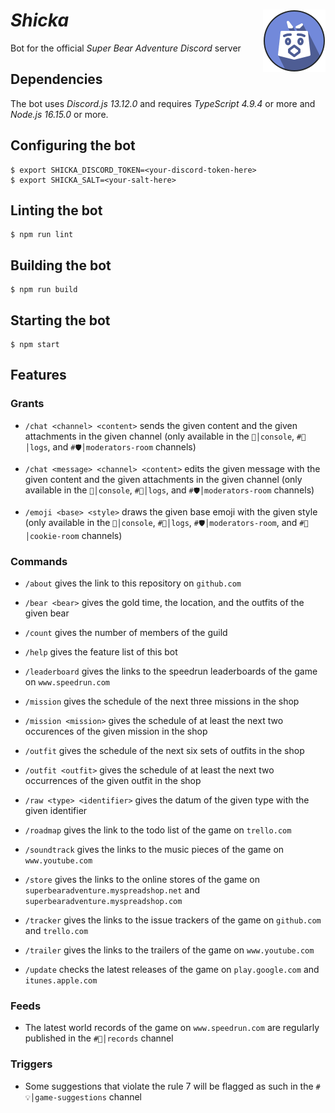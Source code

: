 # *Shicka* <img width="100" height="100" alt="" src="doc/logotypes/shicka-200x200.png" align="right"/>

Bot for the official *Super Bear Adventure* *Discord* server

## Dependencies

The bot uses *Discord.js 13.12.0* and requires *TypeScript 4.9.4* or more and *Node.js 16.15.0* or more.

## Configuring the bot

```shell
$ export SHICKA_DISCORD_TOKEN=<your-discord-token-here>
$ export SHICKA_SALT=<your-salt-here>
```

## Linting the bot

```shell
$ npm run lint
```

## Building the bot

```shell
$ npm run build
```

## Starting the bot

```shell
$ npm start
```

## Features

### Grants

- `/chat <channel> <content>` sends the given content and the given attachments in the given channel (only available in the `🔧│console`, `#🔎│logs`, and `#🛡│moderators-room` channels)

- `/chat <message> <channel> <content>` edits the given message with the given content and the given attachments in the given channel (only available in the `🔧│console`, `#🔎│logs`, and `#🛡│moderators-room` channels)

- `/emoji <base> <style>` draws the given base emoji with the given style (only available in the `🔧│console`, `#🔎│logs`, `#🛡│moderators-room`, and `#🍪│cookie-room` channels)

### Commands

- `/about` gives the link to this repository on `github.com`

- `/bear <bear>` gives the gold time, the location, and the outfits of the given bear

- `/count` gives the number of members of the guild

- `/help` gives the feature list of this bot

- `/leaderboard` gives the links to the speedrun leaderboards of the game on `www.speedrun.com`

- `/mission` gives the schedule of the next three missions in the shop

- `/mission <mission>` gives the schedule of at least the next two occurences of the given mission in the shop

- `/outfit` gives the schedule of the next six sets of outfits in the shop

- `/outfit <outfit>` gives the schedule of at least the next two occurrences of the given outfit in the shop

- `/raw <type> <identifier>` gives the datum of the given type with the given identifier

- `/roadmap` gives the link to the todo list of the game on `trello.com`

- `/soundtrack` gives the links to the music pieces of the game on `www.youtube.com`

- `/store` gives the links to the online stores of the game on `superbearadventure.myspreadshop.net` and `superbearadventure.myspreadshop.com`

- `/tracker` gives the links to the issue trackers of the game on `github.com` and `trello.com`

- `/trailer` gives the links to the trailers of the game on `www.youtube.com`

- `/update` checks the latest releases of the game on `play.google.com` and `itunes.apple.com`

### Feeds

- The latest world records of the game on `www.speedrun.com` are regularly published in the `#🏅│records` channel

### Triggers

- Some suggestions that violate the rule 7 will be flagged as such in the `#💡│game-suggestions` channel
